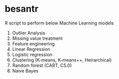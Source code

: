 # besantr
R script to perform below Machine Learning models

1. Outlier Analysis
2. Missing value treatment
3. Feature engineering
4. Linear Regression
5. Logistic regression
6. Clustering (K-means, K-means++, Heirarchical)
7. Random forest (CART, C5.0)
8. Naive Bayes
